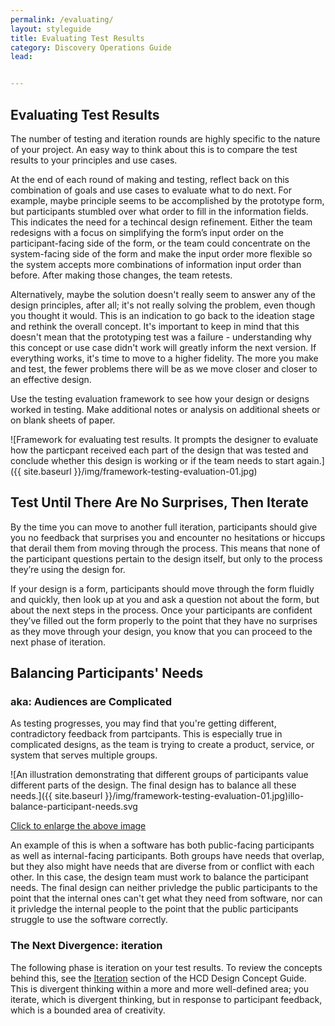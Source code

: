 ```yaml
---
permalink: /evaluating/
layout: styleguide
title: Evaluating Test Results
category: Discovery Operations Guide
lead:


---
```

## Evaluating Test Results

The number of testing and iteration rounds are highly specific to the nature of your project. An easy way to think about this is to compare the test results to your principles and use cases.

At the end of each round of making and testing, reflect back on this combination of goals and use cases to evaluate what to do next. For example, maybe principle seems to be accomplished by the prototype form, but participants stumbled over what order to fill in the information fields. This indicates the need for a techincal design refinement. Either the team redesigns with a focus on simplifying the form’s input order on the participant-facing side of the form, or the team could concentrate on the system-facing side of the form and make the input order more flexible so the system accepts more combinations of information input order than before. After making those changes, the team retests.

Alternatively, maybe the solution doesn't really seem to answer any of the design principles, after all; it's not really solving the problem, even though you thought it would. This is an indication to go back to the ideation stage and rethink the overall concept. It's important to keep in mind that this doesn't mean that the prototyping test was a failure - understanding why this concept or use case didn't work will greatly inform the next version. If everything works, it's time to move to a higher fidelity. The more you make and test, the fewer problems there will be as we move closer and closer to an effective design.

Use the testing evaluation framework to see how your design or designs worked in testing. Make additional notes or analysis on additional sheets or on blank sheets of paper.

![Framework for evaluating test results. It prompts the designer to evaluate how the particpant received each part of the design that was tested and conclude whether this design is working or if the team needs to start again.]({{ site.baseurl }}/img/framework-testing-evaluation-01.jpg)

## Test Until There Are No Surprises, Then Iterate

By the time you can move to another full iteration, participants should give you no feedback that surprises you and encounter no hesitations or hiccups that derail them from moving through the process. This means that none of the participant questions pertain to the design itself, but only to the process they’re using the design for.

If your design is a form, participants should move through the form fluidly and quickly, then look up at you and ask a question not about the form, but about the next steps in the process. Once your participants are confident they’ve filled out the form properly to the point that they have no surprises as they move through your design, you know that you can proceed to the next phase of iteration.

## Balancing Participants' Needs
### aka: Audiences are Complicated

As testing progresses, you may find that you're getting different, contradictory feedback from partcipants. This is especially true in complicated designs, as the team is trying to create a product, service, or system that serves multiple groups.

![An illustration demonstrating that different groups of participants value different parts of the design. The final design has to balance all these needs.]({{ site.baseurl }}/img/framework-testing-evaluation-01.jpg)illo-balance-participant-needs.svg

<a href="/HCD-Design-Operations-Guide/img/illo-convergent-divergent-thinking-v2-01.svg" alt=" " target="blank">Click to enlarge the above image</a>

An example of this is when a software has both public-facing participants as well as internal-facing participants. Both groups have needs that overlap, but they also might have needs that are diverse from or conflict with each other. In this case, the design team must work to balance the participant needs. The final design can neither privledge the public participants to the point that the internal ones can't get what they need from software, nor can it privledge the internal people to the point that the public participants struggle to use the software correctly.

### The Next Divergence: iteration

The following phase is iteration on your test results. To review the concepts behind this, see the <a href= "https://the-lab-at-opm.github.io/website/hcd-guide/design/iteration.htm">Iteration</a> section of the HCD Design Concept Guide. This is divergent thinking within a more and more well-defined area; you iterate, which is divergent thinking, but in response to participant feedback, which is a bounded area of creativity. 
